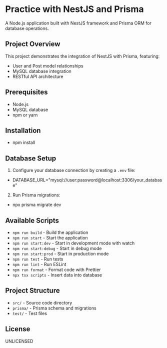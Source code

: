 # Practice with NestJS and Prisma

A Node.js application built with NestJS framework and Prisma ORM for database operations.

## Project Overview

This project demonstrates the integration of NestJS with Prisma, featuring:
- User and Post model relationships
- MySQL database integration
- RESTful API architecture

## Prerequisites

- Node.js
- MySQL database
- npm or yarn

## Installation
- npm install

## Database Setup

1. Configure your database connection by creating a `.env` file: 
- DATABASE_URL="mysql://user:password@localhost:3306/your_database"

2. Run Prisma migrations:
- npx prisma migrate dev

## Available Scripts

- `npm run build` - Build the application
- `npm run start` - Start the application
- `npm run start:dev` - Start in development mode with watch
- `npm run start:debug` - Start in debug mode
- `npm run start:prod` - Start in production mode
- `npm run test` - Run tests
- `npm run lint` - Run ESLint
- `npm run format` - Format code with Prettier
- `npx tsx scripts` - Insert data into database

## Project Structure

- `src/` - Source code directory
- `prisma/` - Prisma schema and migrations
- `test/` - Test files

## License

UNLICENSED